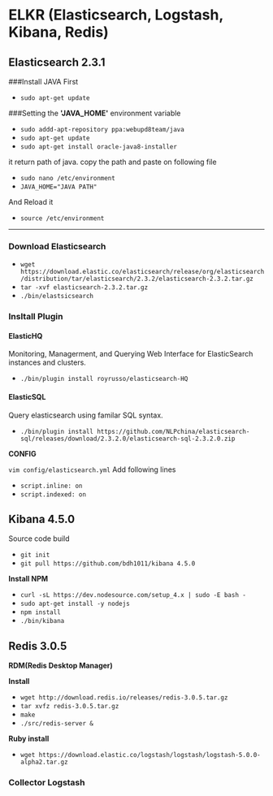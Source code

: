 # ELKR (Elasticsearch, Logstash, Kibana, Redis)

## Elasticsearch 2.3.1

###Install JAVA First

* `sudo apt-get update`

###Setting the **'JAVA_HOME'** environment variable

* `sudo addd-apt-repository ppa:webupd8team/java`
* `sudo apt-get update`
* `sudo apt-get install oracle-java8-installer`

it return path of java. copy the path and paste on following file

* `sudo nano /etc/environment`
* `JAVA_HOME="JAVA PATH"`

And Reload it

* `source /etc/environment`

---
### Download Elasticsearch
* `wget https://download.elastic.co/elasticsearch/release/org/elasticsearch/distribution/tar/elasticsearch/2.3.2/elasticsearch-2.3.2.tar.gz`
* `tar -xvf elasticsearch-2.3.2.tar.gz`
* `./bin/elastsicsearch`

### Insltall Plugin
#### ElasticHQ
Monitoring, Managerment, and Querying Web Interface for ElasticSearch instances and clusters.

* `./bin/plugin install royrusso/elasticsearch-HQ`

#### ElasticSQL
Query elasticsearch using familar SQL syntax.

* `./bin/plugin install https://github.com/NLPchina/elasticsearch-sql/releases/download/2.3.2.0/elasticsearch-sql-2.3.2.0.zip`

**CONFIG**

`vim config/elasticsearch.yml`
Add following lines

* `script.inline: on`
* `script.indexed: on`


## Kibana 4.5.0

Source code build

* `git init`
* `git pull https://github.com/bdh1011/kibana 4.5.0`

**Install NPM**

* `curl -sL https://dev.nodesource.com/setup_4.x | sudo -E bash -`
* `sudo apt-get install -y nodejs`
* `npm install`
* `./bin/kibana`


## Redis 3.0.5

**RDM(Redis Desktop Manager)**

**Install**

* `wget http://download.redis.io/releases/redis-3.0.5.tar.gz`
* `tar xvfz redis-3.0.5.tar.gz`
* `make`
* `./src/redis-server &`

**Ruby install**

* `wget https://download.elastic.co/logstash/logstash/logstash-5.0.0-alpha2.tar.gz`
### Collector Logstash

